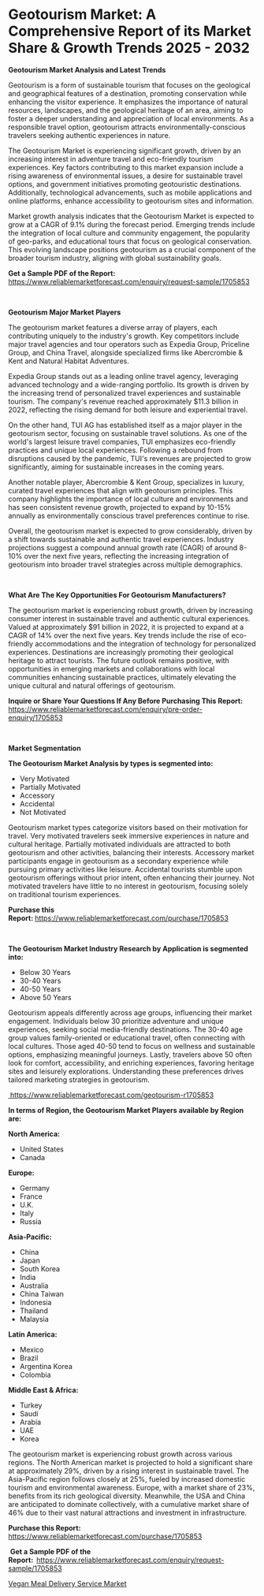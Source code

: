 <p><h1>Geotourism Market: A Comprehensive Report of its Market Share & Growth Trends 2025 - 2032</h1></p><p><strong>Geotourism Market Analysis and Latest Trends</strong></p>
<p><p>Geotourism is a form of sustainable tourism that focuses on the geological and geographical features of a destination, promoting conservation while enhancing the visitor experience. It emphasizes the importance of natural resources, landscapes, and the geological heritage of an area, aiming to foster a deeper understanding and appreciation of local environments. As a responsible travel option, geotourism attracts environmentally-conscious travelers seeking authentic experiences in nature.</p><p>The Geotourism Market is experiencing significant growth, driven by an increasing interest in adventure travel and eco-friendly tourism experiences. Key factors contributing to this market expansion include a rising awareness of environmental issues, a desire for sustainable travel options, and government initiatives promoting geotouristic destinations. Additionally, technological advancements, such as mobile applications and online platforms, enhance accessibility to geotourism sites and information.</p><p>Market growth analysis indicates that the Geotourism Market is expected to grow at a CAGR of 9.1% during the forecast period. Emerging trends include the integration of local culture and community engagement, the popularity of geo-parks, and educational tours that focus on geological conservation. This evolving landscape positions geotourism as a crucial component of the broader tourism industry, aligning with global sustainability goals.</p></p>
<p><strong>Get a Sample PDF of the Report:&nbsp;</strong> <a href="https://www.reliablemarketforecast.com/enquiry/request-sample/1705853?utm_campaign=3130&utm_medium=2&utm_source=Github&utm_content=ia&utm_term=10032025&utm_id=geotourism">https://www.reliablemarketforecast.com/enquiry/request-sample/1705853</a></p>
<p>&nbsp;</p>
<p><strong>Geotourism Major Market Players</strong></p>
<p><p>The geotourism market features a diverse array of players, each contributing uniquely to the industry's growth. Key competitors include major travel agencies and tour operators such as Expedia Group, Priceline Group, and China Travel, alongside specialized firms like Abercrombie & Kent and Natural Habitat Adventures.</p><p>Expedia Group stands out as a leading online travel agency, leveraging advanced technology and a wide-ranging portfolio. Its growth is driven by the increasing trend of personalized travel experiences and sustainable tourism. The company's revenue reached approximately $11.3 billion in 2022, reflecting the rising demand for both leisure and experiential travel.</p><p>On the other hand, TUI AG has established itself as a major player in the geotourism sector, focusing on sustainable travel solutions. As one of the world's largest leisure travel companies, TUI emphasizes eco-friendly practices and unique local experiences. Following a rebound from disruptions caused by the pandemic, TUI's revenues are projected to grow significantly, aiming for sustainable increases in the coming years.</p><p>Another notable player, Abercrombie & Kent Group, specializes in luxury, curated travel experiences that align with geotourism principles. This company highlights the importance of local culture and environments and has seen consistent revenue growth, projected to expand by 10-15% annually as environmentally conscious travel preferences continue to rise.</p><p>Overall, the geotourism market is expected to grow considerably, driven by a shift towards sustainable and authentic travel experiences. Industry projections suggest a compound annual growth rate (CAGR) of around 8-10% over the next five years, reflecting the increasing integration of geotourism into broader travel strategies across multiple demographics.</p></p>
<p>&nbsp;</p>
<p><strong>What Are The Key Opportunities For Geotourism Manufacturers?</strong></p>
<p><p>The geotourism market is experiencing robust growth, driven by increasing consumer interest in sustainable travel and authentic cultural experiences. Valued at approximately $91 billion in 2022, it is projected to expand at a CAGR of 14% over the next five years. Key trends include the rise of eco-friendly accommodations and the integration of technology for personalized experiences. Destinations are increasingly promoting their geological heritage to attract tourists. The future outlook remains positive, with opportunities in emerging markets and collaborations with local communities enhancing sustainable practices, ultimately elevating the unique cultural and natural offerings of geotourism.</p></p>
<p><strong>Inquire or Share Your Questions If Any Before Purchasing This Report:</strong> <a href="https://www.reliablemarketforecast.com/enquiry/pre-order-enquiry/1705853?utm_campaign=3130&utm_medium=2&utm_source=Github&utm_content=ia&utm_term=10032025&utm_id=geotourism">https://www.reliablemarketforecast.com/enquiry/pre-order-enquiry/1705853</a></p>
<p>&nbsp;</p>
<p><strong>Market Segmentation</strong></p>
<p><strong>The Geotourism Market Analysis by types is segmented into:</strong></p>
<p><ul><li>Very Motivated</li><li>Partially Motivated</li><li>Accessory</li><li>Accidental</li><li>Not Motivated</li></ul></p>
<p><p>Geotourism market types categorize visitors based on their motivation for travel. Very motivated travelers seek immersive experiences in nature and cultural heritage. Partially motivated individuals are attracted to both geotourism and other activities, balancing their interests. Accessory market participants engage in geotourism as a secondary experience while pursuing primary activities like leisure. Accidental tourists stumble upon geotourism offerings without prior intent, often enhancing their journey. Not motivated travelers have little to no interest in geotourism, focusing solely on traditional tourism experiences.</p></p>
<p><strong>Purchase this Report:&nbsp;</strong><a href="https://www.reliablemarketforecast.com/purchase/1705853?utm_campaign=3130&utm_medium=2&utm_source=Github&utm_content=ia&utm_term=10032025&utm_id=geotourism">https://www.reliablemarketforecast.com/purchase/1705853</a></p>
<p>&nbsp;</p>
<p><strong>The Geotourism Market Industry Research by Application is segmented into:</strong></p>
<p><ul><li>Below 30 Years</li><li>30-40 Years</li><li>40-50 Years</li><li>Above 50 Years</li></ul></p>
<p><p>Geotourism appeals differently across age groups, influencing their market engagement. Individuals below 30 prioritize adventure and unique experiences, seeking social media-friendly destinations. The 30-40 age group values family-oriented or educational travel, often connecting with local cultures. Those aged 40-50 tend to focus on wellness and sustainable options, emphasizing meaningful journeys. Lastly, travelers above 50 often look for comfort, accessibility, and enriching experiences, favoring heritage sites and leisurely explorations. Understanding these preferences drives tailored marketing strategies in geotourism.</p></p>
<p><a href="https://www.reliablemarketforecast.com/geotourism-r1705853?utm_campaign=3130&utm_medium=2&utm_source=Github&utm_content=ia&utm_term=10032025&utm_id=geotourism">&nbsp;https://www.reliablemarketforecast.com/geotourism-r1705853</a></p>
<p><strong>In terms of Region, the Geotourism Market Players available by Region are:</strong></p>
<p>
    <p> <strong> North America: </strong>
        <ul>
            <li>United States</li>
            <li>Canada</li>
        </ul>
        </p> 
    <p> <strong> Europe: </strong>
        <ul>
            <li>Germany</li>
            <li>France</li>
            <li>U.K.</li>
            <li>Italy</li>
            <li>Russia</li>
        </ul>
        </p> 
    <p> <strong> Asia-Pacific: </strong>
        <ul>
            <li>China</li>
            <li>Japan</li>
            <li>South Korea</li>
            <li>India</li>
            <li>Australia</li>
            <li>China Taiwan</li>
            <li>Indonesia</li>
            <li>Thailand</li>
            <li>Malaysia</li>
        </ul>
        </p> 
    <p> <strong> Latin America: </strong>
        <ul>
            <li>Mexico</li>
            <li>Brazil</li>
            <li>Argentina Korea</li>
            <li>Colombia</li>
        </ul>
        </p> 
    <p> <strong> Middle East & Africa: </strong>
        <ul>
            <li>Turkey</li>
            <li>Saudi</li>
            <li>Arabia</li>
            <li>UAE</li>
            <li>Korea</li>
        </ul>
    </p>
    </p>
<p><p>The geotourism market is experiencing robust growth across various regions. The North American market is projected to hold a significant share at approximately 29%, driven by a rising interest in sustainable travel. The Asia-Pacific region follows closely at 25%, fueled by increased domestic tourism and environmental awareness. Europe, with a market share of 23%, benefits from its rich geological diversity. Meanwhile, the USA and China are anticipated to dominate collectively, with a cumulative market share of 46% due to their vast natural attractions and investment in infrastructure.</p></p>
<p><strong>Purchase this Report: </strong><a href="https://www.reliablemarketforecast.com/purchase/1705853?utm_campaign=3130&utm_medium=2&utm_source=Github&utm_content=ia&utm_term=10032025&utm_id=geotourism">https://www.reliablemarketforecast.com/purchase/1705853</a></p>
<p>&nbsp;<strong>Get a Sample PDF of the Report:&nbsp;&nbsp;</strong><a href="https://www.reliablemarketforecast.com/enquiry/request-sample/1705853?utm_campaign=3130&utm_medium=2&utm_source=Github&utm_content=ia&utm_term=10032025&utm_id=geotourism">https://www.reliablemarketforecast.com/enquiry/request-sample/1705853</a></p>
<p><strong></strong></p>
<p><p><a href="https://github.com/daphnyvashdi/Market-Research-Report-List-1/blob/main/vegan-meal-delivery-service-market.md?utm_campaign=3130&utm_medium=2&utm_source=Github&utm_content=ia&utm_term=10032025&utm_id=geotourism">Vegan Meal Delivery Service Market</a></p></p>